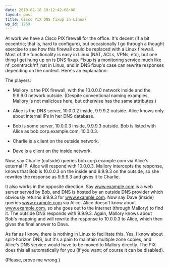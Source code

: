 ```yaml
---
date: 2010-02-18 19:12:42-08:00
layout: post
title: Cisco PIX DNS fixup in Linux?
wp_id: 1259
---
```

At work we have a Cisco PIX firewall for the office. It's decent (if a bit eccentric; that is, hard to configure), but occasionally I go through a thought exercise to see how this firewall could be replaced with a Linux firewall. Most of the functionality is easy in Linux (NAT, ACLs, VPNs, etc), but one thing I get hung up on is DNS fixup. Fixup is a monitoring service much like nf\_conntrack/nf\_nat in Linux, and in DNS fixup's case can rewrite responses depending on the context. Here's an explanation:

The players:
  
- Mallory is the PIX firewall, with the 10.0.0.0 network inside and the 9.9.9.0 network outside. (Despite conventional naming examples, Mallory is not malicious here, but otherwise has the same attributes.)
  
- Alice is the DNS server, 10.0.0.2 inside, 9.9.9.2 outside. Alice knows only about internal IPs in her DNS database.
  
- Bob is some server, 10.0.0.3 inside, 9.9.9.3 outside. Bob is listed with Alice as bob.corp.example.com, 10.0.0.3.
  
- Charlie is a client on the outside network.
  
- Dave is a client on the inside network.

Now, say Charlie (outside) queries bob.corp.example.com via Alice's external IP. Alice will respond with 10.0.0.3. Mallory intercepts the response, knows that Bob is 10.0.0.3 on the inside and 9.9.9.3 on the outside, so she rewrites the response as 9.9.9.3 and gives it to Charlie.

It also works in the opposite direction. Say www.example.com is a web server served by Bob, and DNS is hosted by an outside DNS provider which obviously returns 9.9.9.3 for www.example.com. Now say Dave (inside) queries www.example.com via Alice. Alice doesn't know about www.example.com, so she goes out to the Internet (through Mallory) to find it. The outside DNS responds with 9.9.9.3. Again, Mallory knows about Bob's mapping and will rewrite the response to 10.0.0.3 to Alice, which then gives the final answer to Dave.

As far as I know, there is nothing in Linux to facilitate this. Yes, I know about split-horizon DNS, but it's a pain to maintain multiple zone copies, and Alice's DNS service would have to be moved to Mallory directly. The PIX does this all automatically for you (if you want; of course it can be disabled).

(Please, prove me wrong.)
